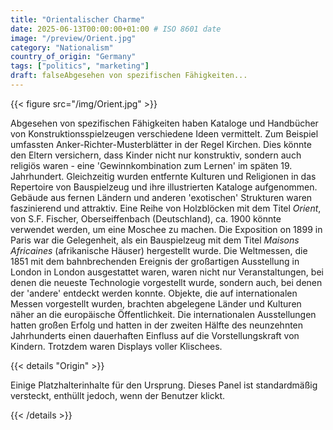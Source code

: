 ```yaml
---
title: "Orientalischer Charme"
date: 2025-06-13T00:00:00+01:00 # ISO 8601 date
image: "/preview/Orient.jpg"
category: "Nationalism"
country_of_origin: "Germany"
tags: ["politics", "marketing"]
draft: falseAbgesehen von spezifischen Fähigkeiten...
---
```




{{< figure src="/img/Orient.jpg" >}}

Abgesehen von spezifischen Fähigkeiten haben Kataloge und Handbücher von Konstruktionsspielzeugen verschiedene Ideen vermittelt. Zum Beispiel umfassten Anker-Richter-Musterblätter in der Regel Kirchen. Dies könnte den Eltern versichern, dass Kinder nicht nur konstruktiv, sondern auch religiös waren - eine 'Gewinnkombination zum Lernen' im späten 19. Jahrhundert. Gleichzeitig wurden entfernte Kulturen und Religionen in das Repertoire von Bauspielzeug und ihre illustrierten Kataloge aufgenommen. Gebäude aus fernen Ländern und anderen 'exotischen' Strukturen waren faszinierend und attraktiv. Eine Reihe von Holzblöcken mit dem Titel *Orient*, von S.F. Fischer, Oberseiffenbach (Deutschland), ca. 1900 könnte verwendet werden, um eine Moschee zu machen. Die Exposition on 1899 in Paris war die Gelegenheit, als ein Bauspielzeug mit dem Titel *Maisons Africaines* (afrikanische Häuser) hergestellt wurde. Die Weltmessen, die 1851 mit dem bahnbrechenden Ereignis der großartigen Ausstellung in London in London ausgestattet waren, waren nicht nur Veranstaltungen, bei denen die neueste Technologie vorgestellt wurde, sondern auch, bei denen der 'andere' entdeckt werden konnte. Objekte, die auf internationalen Messen vorgestellt wurden, brachten abgelegene Länder und Kulturen näher an die europäische Öffentlichkeit. Die internationalen Ausstellungen hatten großen Erfolg und hatten in der zweiten Hälfte des neunzehnten Jahrhunderts einen dauerhaften Einfluss auf die Vorstellungskraft von Kindern. Trotzdem waren Displays voller Klischees.

{{< details "Origin" >}}

Einige Platzhalterinhalte für den Ursprung. Dieses Panel ist standardmäßig versteckt, enthüllt jedoch, wenn der Benutzer klickt.

{{< /details >}}

